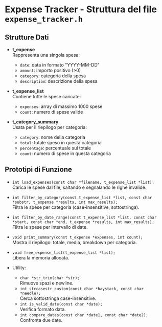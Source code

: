 # Expense Tracker - Struttura del file `expense_tracker.h`

## Strutture Dati

- **t_expense**  
  Rappresenta una singola spesa:
  - `date`: data in formato "YYYY-MM-DD"
  - `amount`: importo positivo (>0)
  - `category`: categoria della spesa
  - `description`: descrizione della spesa

- **t_expense_list**  
  Contiene tutte le spese caricate:
  - `expenses`: array di massimo 1000 spese
  - `count`: numero di spese valide

- **t_category_summary**  
  Usata per il riepilogo per categoria:
  - `category`: nome della categoria
  - `total`: totale speso in questa categoria
  - `percentage`: percentuale sul totale
  - `count`: numero di spese in questa categoria

## Prototipi di Funzione

- `int load_expenses(const char *filename, t_expense_list *list);`  
  Carica le spese dal file, saltando e segnalando le righe invalide.

- `int filter_by_category(const t_expense_list *list, const char *substr, t_expense *results, int max_results);`  
  Filtra le spese per categoria (case-insensitive, sottostringa).

- `int filter_by_date_range(const t_expense_list *list, const char *start, const char *end, t_expense *results, int max_results);`  
  Filtra le spese per intervallo di date.

- `void print_summary(const t_expense *expenses, int count);`  
  Mostra il riepilogo: totale, media, breakdown per categoria.

- `void free_expense_list(t_expense_list *list);`  
  Libera la memoria allocata.

- Utility:
  - `char *str_trim(char *str);`  
    Rimuove spazi e newline.
  - `int strcasestr_custom(const char *haystack, const char *needle);`  
    Cerca sottostringa case-insensitive.
  - `int is_valid_date(const char *date);`  
    Verifica formato data.
  - `int compare_dates(const char *date1, const char *date2);`  
    Confronta due date.